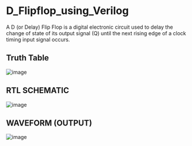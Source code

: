 # D_Flipflop_using_Verilog
A D (or Delay) Flip Flop  is a digital electronic circuit used to delay the change of state of its output signal (Q) until the next rising edge of a clock timing input signal occurs.

## Truth Table 
![image](https://user-images.githubusercontent.com/71958454/115244862-fa58c580-a141-11eb-89db-477b4aba5c61.png)

## RTL SCHEMATIC
![image](https://user-images.githubusercontent.com/71958454/115244953-1197b300-a142-11eb-86a8-05b2835b61c7.png)

## WAVEFORM (OUTPUT)
![image](https://user-images.githubusercontent.com/71958454/115245058-283e0a00-a142-11eb-9675-aeae32f43366.png)



